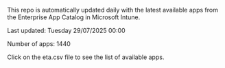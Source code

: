 This repo is automatically updated daily with the latest available apps from the Enterprise App Catalog in Microsoft Intune.

Last updated: Tuesday 29/07/2025 00:00

Number of apps: 1440

Click on the eta.csv file to see the list of available apps.
